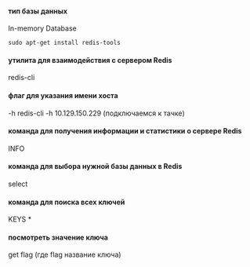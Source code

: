 
#### тип базы данных 
In-memory Database
```
sudo apt-get install redis-tools
```
#### утилита для взаимодействия с сервером Redis
redis-cli

#### флаг для указания имени хоста
-h
redis-cli -h 10.129.150.229 (подключаемся к тачке)

#### команда для получения информации и статистики о сервере Redis
INFO

#### команда для выбора нужной базы данных в Redis
select

#### команда для поиска всех ключей
KEYS *

#### посмотреть значение ключа
get flag (где flag название ключа)
